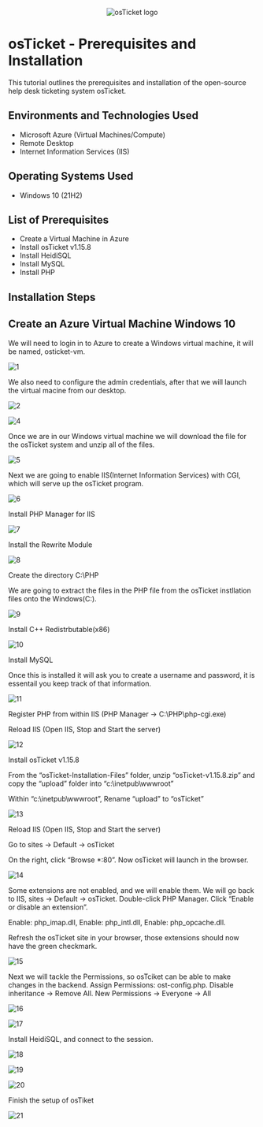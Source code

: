 <p align="center">
<img src="https://i.imgur.com/Clzj7Xs.png" alt="osTicket logo"/>
</p>

<h1>osTicket - Prerequisites and Installation</h1>
This tutorial outlines the prerequisites and installation of the open-source help desk ticketing system osTicket.<br />

<h2>Environments and Technologies Used</h2>

- Microsoft Azure (Virtual Machines/Compute)
- Remote Desktop
- Internet Information Services (IIS)

<h2>Operating Systems Used </h2>

- Windows 10</b> (21H2)

<h2>List of Prerequisites</h2>

- Create a Virtual Machine in Azure
- Install osTicket v1.15.8
- Install HeidiSQL
- Install MySQL
- Install PHP

<h2>Installation Steps</h2>
<h2>Create an Azure Virtual Machine Windows 10</h2>
  
<p>
We will need to login in to Azure to create a Windows virtual machine, it will be named, osticket-vm. 

![1](https://github.com/user-attachments/assets/e9a2ab97-d744-4257-a089-3a53380bbe90)
<p>
We also need to configure the admin credentials, after that we will launch the virtual macine from our desktop. 
  
![2](https://github.com/user-attachments/assets/1d28d36b-17cd-4003-8b57-3a97bccaa29d)
<p>

![4](https://github.com/user-attachments/assets/de9fbf19-07f4-4720-9ecd-e73564347e26)
<p>
Once we are in our Windows virtual machine we will download the file for the osTicket system and unzip all of the files.

![5](https://github.com/user-attachments/assets/9333bfe4-59e3-4eb8-a6b8-2435aa323d15)
<p>
Next we are going to enable IIS(Internet Information Services) with CGI, which will serve up the osTicket program.

![6](https://github.com/user-attachments/assets/8b677da2-6998-4042-8aa6-feea19d669b7)
<p>
Install PHP Manager for IIS 
  
![7](https://github.com/user-attachments/assets/f33944b3-1c2a-4715-a1ec-610f9df23169)
<p>
Install the Rewrite Module

![8](https://github.com/user-attachments/assets/d4cb9781-8753-45c8-80a2-b20e9ad3a0fe)
<p>
Create the directory C:\PHP
<p>
We are going to extract the files in the PHP file from the osTicket instllation files onto the Windows(C:).

![9](https://github.com/user-attachments/assets/dec747e7-36fb-42fb-83b8-cee7fecd0734)
<p>
Install C++ Redistrbutable(x86)

![10](https://github.com/user-attachments/assets/f39206f9-e332-4a0e-89f5-b3107b3b681c)
<p>
Install MySQL
<p>
Once this is installed it will ask you to create a username and password, it is essentail you keep track of that information. 
  
![11](https://github.com/user-attachments/assets/b44dc73b-ed00-4c01-9a4f-7c7972654901)
<p>
Register PHP from within IIS (PHP Manager -> C:\PHP\php-cgi.exe)
<p>
Reload IIS (Open IIS, Stop and Start the server)
  
![12](https://github.com/user-attachments/assets/b2b7243e-15ac-40ea-892d-3bc95906de7a)
<p>
Install osTicket v1.15.8
<p>
From the “osTicket-Installation-Files” folder, unzip “osTicket-v1.15.8.zip” and copy the “upload” folder into “c:\inetpub\wwwroot”
<p>
Within “c:\inetpub\wwwroot”, Rename “upload” to “osTicket”
<p>

![13](https://github.com/user-attachments/assets/7bbfcf07-5276-466f-a290-c94c4a58c1fa)
<p>
Reload IIS (Open IIS, Stop and Start the server)
<p>
Go to sites -> Default -> osTicket
<p>
On the right, click “Browse *:80”. Now osTicket will launch in the browser. 

![14](https://github.com/user-attachments/assets/39d2705c-ecde-42a5-9b75-ee706763901d)
<p>
Some extensions are not enabled, and we will enable them. 
We will go back to IIS, sites -> Default -> osTicket. Double-click PHP Manager. Click “Enable or disable an extension”.
<p>
Enable: php_imap.dll, Enable: php_intl.dll, Enable: php_opcache.dll.
<p>
Refresh the osTicket site in your browser, those extensions should now have the green checkmark. 
<p>

![15](https://github.com/user-attachments/assets/b7977e9b-cbdc-4773-88ef-8705b3ca587d)
<p>
Next we will tackle the Permissions, so osTciket can be able to make changes in the backend. Assign Permissions: ost-config.php. Disable inheritance -> Remove All. New Permissions -> Everyone -> All

![16](https://github.com/user-attachments/assets/2e66e538-cec3-4f8f-8262-30ec614a4f9a)
<p>
  
![17](https://github.com/user-attachments/assets/8634cced-a4b2-4d01-a454-fa648d5adca2)
<p>
Install HeidiSQL, and connect to the session.

![18](https://github.com/user-attachments/assets/ea01215a-608a-4cfb-873c-cb17f654de25)
<p>
  
![19](https://github.com/user-attachments/assets/83fb1fba-0b68-427f-b346-8aa6a2b8ffb3)
<p>
  
![20](https://github.com/user-attachments/assets/ee719447-01c5-4d1b-96bd-0878c5e7a82a)
<p>
Finish the setup of osTiket

![21](https://github.com/user-attachments/assets/d20f4d2a-59da-4429-b055-406e54a0ec29)

<br />
